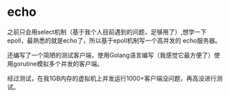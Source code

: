 # echo

之前只会用select机制（基于我个人目前遇到的问题，足够用了）,想学一下epoll，最熟悉的就是echo了，所以基于epoll机制写一个高并发的
echo服务器。 <br />

还编写了一个简陋的测试客户端，使用Golang语言编写（我感觉它最方便了）使用gorutine模拟多个并发的客户端。 <br />

经过测试，在我1GB内存的虚拟机上并发运行1000+客户端没问题，再高没进行测试。
